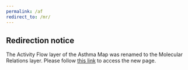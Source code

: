 ```yaml
---
permalink: /af
redirect_to: /mr/
---
```


## Redirection notice

The Activity Flow layer of the Asthma Map was renamed to the Molecular Relations layer. 
Please follow [this link](/mr) to access the new page.
